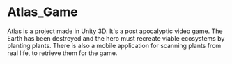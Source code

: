# Atlas_Game

Atlas is a project made in Unity 3D. It's a post apocalyptic video game. The Earth has been destroyed and the hero must recreate viable ecosystems by planting plants.
There is also a mobile application for scanning plants from real life, to retrieve them for the game.

